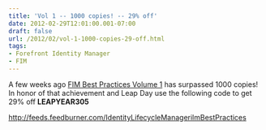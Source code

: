 ```yaml
---
title: 'Vol 1 -- 1000 copies! -- 29% off'
date: 2012-02-29T12:01:00.001-07:00
draft: false
url: /2012/02/vol-1-1000-copies-29-off.html
tags: 
- Forefront Identity Manager
- FIM
---
```


A few weeks ago [FIM Best Practices Volume 1](http://www.lulu.com/browse/search.php?fSearchData[author]=David+Lundell&fSearchData[lang_code]=all&fSort=salesRankEver_asc&showingSubPanels=advancedSearchPanel_title_creator) has surpassed 1000 copies! In honor of that achievement and Leap Day use the following code to get 29% off **LEAPYEAR305**

http://feeds.feedburner.com/IdentityLifecycleManagerilmBestPractices